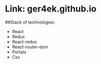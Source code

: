# Link: ger4ek.github.io

##Stack of technologies:

* React
* Redux
* React-redux
* React-router-dom
* Portals
* Css
